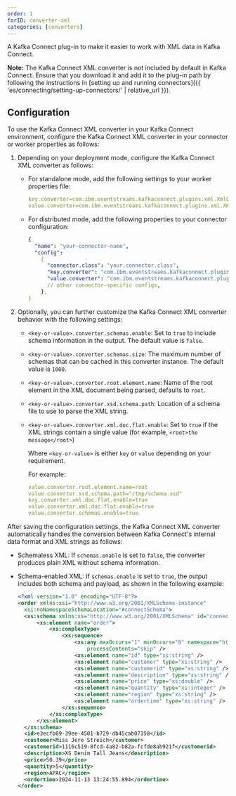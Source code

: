 ```yaml
---
order: 1
forID: converter-xml
categories: [converters]
---
```


A Kafka Connect plug-in to make it easier to work with XML data in Kafka Connect.

**Note:** The Kafka Connect XML converter is not included by default in Kafka Connect. Ensure that you download it and add it to the plug-in path by following the instructions in [setting up and running connectors]({{ 'es/connecting/setting-up-connectors/' | relative_url }}).

## Configuration

To use the Kafka Connect XML converter in your Kafka Connect environment, configure the Kafka Connect XML converter in your connector or worker properties as follows:

1. Depending on your deployment mode, configure the Kafka Connect XML converter as follows:

   - For standalone mode, add the following settings to your worker properties file:

     ```yaml
     key.converter=com.ibm.eventstreams.kafkaconnect.plugins.xml.XmlConverter
     value.converter=com.ibm.eventstreams.kafkaconnect.plugins.xml.XmlConverter
     ```

   - For distributed mode, add the following properties to your connector configuration:

     ```yaml
     {
       "name": "your-connector-name",
       "config":
         {
           "connector.class": "your.connector.class",
           "key.converter": "com.ibm.eventstreams.kafkaconnect.plugins.xml.XmlConverter",
           "value.converter": "com.ibm.eventstreams.kafkaconnect.plugins.xml.XmlConverter",
           // other connector-specific configs,
         },
     }
     ```

1. Optionally, you can further customize the Kafka Connect XML converter behavior with the following settings:

   - `<key-or-value>.converter.schemas.enable`: Set to `true` to include schema information in the output. The default value is `false`.
   - `<key-or-value>.converter.schemas.size`: The maximum number of schemas that can be cached in this converter instance. The default value is `1000`.
   - `<key-or-value>.converter.root.element.name`: Name of the root element in the XML document being parsed, defaults to `root`.
   - `<key-or-value>.converter.xsd.schema.path`: Location of a schema file to use to parse the XML string.
   - `<key-or-value>.converter.xml.doc.flat.enable`: Set to `true` if the XML strings contain a single value (for example, `<root>the message</root>`)

     Where `<key-or-value>` is either `key` or `value` depending on your requirement.

     For example:

     ```yaml
     value.converter.root.element.name=root
     value.converter.xsd.schema.path="/tmp/schema.xsd"
     key.converter.xml.doc.flat.enable=true
     value.converter.xml.doc.flat.enable=true
     value.converter.schemas.enable=true
     ```

After saving the configuration settings, the Kafka Connect XML converter automatically handles the conversion between Kafka Connect's internal data format and XML strings as follows:

- Schemaless XML: If `schemas.enable` is set to `false`, the converter produces plain XML without schema information.
- Schema-enabled XML: If `schemas.enable` is set to `true`, the output includes both schema and payload, as shown in the following example:

  ```xml
  <?xml version="1.0" encoding="UTF-8"?>
  <order xmlns:xsi="http://www.w3.org/2001/XMLSchema-instance"
    xsi:noNamespaceSchemaLocation="#connectSchema">
    <xs:schema xmlns:xs="http://www.w3.org/2001/XMLSchema" id="connectSchema">
        <xs:element name="order">
            <xs:complexType>
                <xs:sequence>
                    <xs:any maxOccurs="1" minOccurs="0" namespace="http://www.w3.org/2001/XMLSchema"
                        processContents="skip" />
                    <xs:element name="id" type="xs:string" />
                    <xs:element name="customer" type="xs:string" />
                    <xs:element name="customerid" type="xs:string" />
                    <xs:element name="description" type="xs:string" />
                    <xs:element name="price" type="xs:double" />
                    <xs:element name="quantity" type="xs:integer" />
                    <xs:element name="region" type="xs:string" />
                    <xs:element name="ordertime" type="xs:string" />
                </xs:sequence>
            </xs:complexType>
        </xs:element>
    </xs:schema>
    <id>e3ecfb09-39ee-4501-b729-db45cab07358</id>
    <customer>Miss Jere Streich</customer>
    <customerid>1116c519-8fcd-4a82-b82a-fcfde8ab921f</customerid>
    <description>XS Denim Tall Jeans</description>
    <price>50.39</price>
    <quantity>5</quantity>
    <region>APAC</region>
    <ordertime>2024-11-13 13:24:55.894</ordertime>
  </order>
  ```
